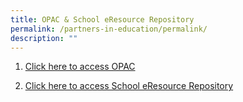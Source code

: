 ```yaml
---
title: OPAC & School eResource Repository
permalink: /partners-in-education/permalink/
description: ""
---
```

1) [Click here to access OPAC](https://schoolibrary.moe.edu.sg/greenridgepri)

2) [Click here to access School eResource Repository](https://schoolibrary.moe.edu.sg/eresourcespri/cgi-bin/spydus.exe/MSGTRN/WPAC/HOME)